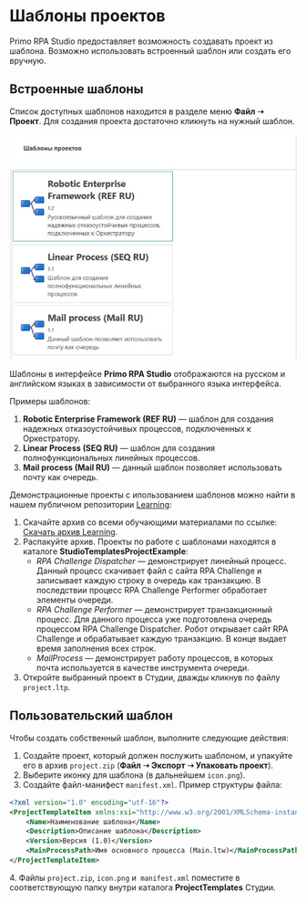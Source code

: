 # Шаблоны проектов

Primo RPA Studio предоставляет возможность создавать проект из шаблона. Возможно использовать встроенный шаблон или создать его вручную.

## Встроенные шаблоны

Список доступных шаблонов находится в разделе меню **Файл ➝ Проект**. Для создания проекта достаточно кликнуть на нужный шаблон.

![](<../../.gitbook/assets1/templatestudio.png>)


Шаблоны в интерфейсе **Primo RPA Studio** отображаются  на русском и английском языках в зависимости от выбранного языка интерфейса. 

Примеры шаблонов:

1. **Robotic Enterprise Framework (REF RU)** — шаблон для создания надежных отказоустойчивых процессов, подключенных к Оркестратору.
2. **Linear Process (SEQ RU)** — шаблон для создания полнофункциональных линейных процессов.
3. **Mail process (Mail RU)** — данный шаблон позволяет использовать почту как очередь.

Демонстрационные проекты с ипользованием шаблонов можно найти в нашем публичном репозитории [Learning](https://github.com/PrimoRPA/Learning/tree/master):
1. Скачайте архив со всеми обучающими материалами по ссылке: [Скачать архив Learning](https://github.com/PrimoRPA/Learning/archive/refs/heads/master.zip).
2. Распакуйте архив. Проекты по работе с шаблонами находятся в каталоге **StudioTemplatesProjectExample**:
   * *RPA Challenge Dispatcher* — демонстрирует линейный процесс. Данный процесс скачивает файл с сайта RPA Challenge и записывает каждую строку в очередь как транзакцию. В последствии процесс RPA Challenge Performer обработает элементы очереди.
   * *RPA Challenge Performer* — демонстрирует транзакционный процесс. Для данного процесса уже подготовлена очередь процессом RPA Challenge Dispatcher. Робот открывает сайт RPA Challenge и обрабатывает каждую транзакцию. В конце выдает время заполнения всех строк.
   * *MailProcess*  — демонстрирует работу процессов, в которых почта используется в качестве инструмента очереди. 
3. Откройте выбранный проект в Студии, дважды кликнув по файлу `project.ltp`.


## Пользовательский шаблон

Чтобы создать собственный шаблон, выполните следующие действия:

1. Создайте проект, который должен послужить шаблоном, и упакуйте его в архив `project.zip` (**Файл ➝ Экспорт ➝ Упаковать проект**). 
2. Выберите иконку для шаблона (в дальнейшем `icon.png`).
3. Создайте файл-манифест `manifest.xml`. Пример структуры файла:

```xml
<?xml version="1.0" encoding="utf-16"?>
<ProjectTemplateItem xmlns:xsi="http://www.w3.org/2001/XMLSchema-instance" xmlns:xsd="http://www.w3.org/2001/XMLSchema">
    <Name>Наименование шаблона</Name>
    <Description>Описание шаблона</Description>
    <Version>Версия (1.0)</Version>
    <MainProcessPath>Имя основного процесса (Main.ltw)</MainProcessPath>
</ProjectTemplateItem>
```

4\.  Файлы `project.zip`, `icon.png` и` manifest.xml` поместите в соответствующую папку внутри каталога **ProjectTemplates** Студии.
